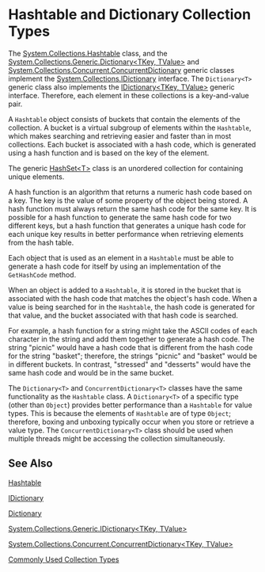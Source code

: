 # Hashtable and Dictionary Collection Types

The [System.Collections.Hashtable](http://dotnet.github.io/api/System.Collections.Hashtable.html) class, and the [System.Collections.Generic.Dictionary&lt;TKey, TValue&gt;](http://dotnet.github.io/api/System.Collections.Generic.Dictionary%602.html) and [System.Collections.Concurrent.ConcurrentDictionary<T>](http://dotnet.github.io/api/System.Collections.Concurrent.ConcurrentDictionary%602.html) generic classes implement the [System.Collections.IDictionary](http://dotnet.github.io/api/System.Collections.IDictionary.html) interface. The `Dictionary<T>` generic class also implements the [IDictionary&lt;TKey, TValue&gt;](http://dotnet.github.io/api/System.Collections.Generic.IDictionary%602.html) generic interface. Therefore, each element in these collections is a key-and-value pair.

A `Hashtable` object consists of buckets that contain the elements of the collection. A bucket is a virtual subgroup of elements within the `Hashtable`, which makes searching and retrieving easier and faster than in most collections. Each bucket is associated with a hash code, which is generated using a hash function and is based on the key of the element.

The generic [HashSet&lt;T&gt;](http://dotnet.github.io/api/System.Collections.Generic.HashSet%601.html) class is an unordered collection for containing unique elements. 

A hash function is an algorithm that returns a numeric hash code based on a key. The key is the value of some property of the object being stored. A hash function must always return the same hash code for the same key. It is possible for a hash function to generate the same hash code for two different keys, but a hash function that generates a unique hash code for each unique key results in better performance when retrieving elements from the hash table.

Each object that is used as an element in a `Hashtable` must be able to generate a hash code for itself by using an implementation of the `GetHashCode` method. 

When an object is added to a `Hashtable`, it is stored in the bucket that is associated with the hash code that matches the object's hash code. When a value is being searched for in the `Hashtable`, the hash code is generated for that value, and the bucket associated with that hash code is searched.

For example, a hash function for a string might take the ASCII codes of each character in the string and add them together to generate a hash code. The string "picnic" would have a hash code that is different from the hash code for the string "basket"; therefore, the strings "picnic" and "basket" would be in different buckets. In contrast, "stressed" and "desserts" would have the same hash code and would be in the same bucket.

The `Dictionary<T>` and `ConcurrentDictionary<T>` classes have the same functionality as the `Hashtable` class. A `Dictionary<T>` of a specific type (other than `Object`) provides better performance than a `Hashtable` for value types. This is because the elements of `Hashtable` are of type `Object`; therefore, boxing and unboxing typically occur when you store or retrieve a value type. The `ConcurrentDictionary<T>` class should be used when multiple threads might be accessing the collection simultaneously.

## See Also

[Hashtable](http://dotnet.github.io/api/System.Collections.Hashtable.html)

[IDictionary](http://dotnet.github.io/api/System.Collections.IDictionary.html)

[Dictionary](http://dotnet.github.io/api/System.Collections.Generic.Dictionary%602.html)

[System.Collections.Generic.IDictionary&lt;TKey, TValue&gt;](http://dotnet.github.io/api/System.Collections.Generic.IDictionary%602.html)

[System.Collections.Concurrent.ConcurrentDictionary&lt;TKey, TValue&gt;](http://dotnet.github.io/api/System.Collections.Concurrent.ConcurrentDictionary%602.html)

[Commonly Used Collection Types](commonlyUsedCollectionTypes.md)

